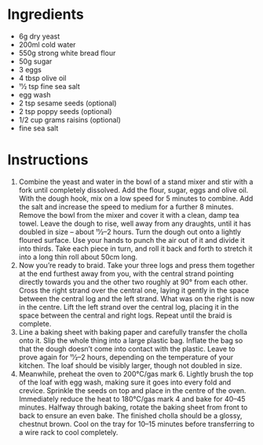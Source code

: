 # Ingredients

- 6g dry yeast
- 200ml cold water
- 550g strong white bread flour
- 50g sugar
- 3 eggs
- 4 tbsp olive oil
- 11⁄2 tsp fine sea salt
- egg wash
- 2 tsp sesame seeds (optional)
- 2 tsp poppy seeds (optional)
- 1/2 cup grams raisins (optional)
- fine sea salt

# Instructions

1. Combine the yeast and water in the bowl of a stand mixer and stir with a fork until completely dissolved. Add the flour, sugar, eggs and olive oil. With the dough hook, mix on a low speed for 5 minutes to combine. Add the salt and increase the speed to medium for a further 8 minutes. Remove the bowl from the mixer and cover it with a clean, damp tea towel. Leave the dough to rise, well away from any draughts, until it has doubled in size – about 11⁄2–2 hours. Turn the dough out onto a lightly floured surface. Use your hands to punch the air out of it and divide it into thirds. Take each piece in turn, and roll it back and forth to stretch it into a long thin roll about 50cm long.
2. Now you’re ready to braid. Take your three logs and press them together at the end furthest away from you, with the central strand pointing directly towards you and the other two roughly at 90° from each other. Cross the right strand over the central one, laying it gently in the space between the central log and the left strand. What was on the right is now in the centre. Lift the left strand over the central log, placing it in the space between the central and right logs. Repeat until the braid is complete.
3. Line a baking sheet with baking paper and carefully transfer the cholla onto it. Slip the whole thing into a large plastic bag. Inflate the bag so that the dough doesn’t come into contact with the plastic. Leave to prove again for 11⁄2–2 hours, depending on the temperature of your kitchen. The loaf should be visibly larger, though not doubled in size.
4. Meanwhile, preheat the oven to 200°C/gas mark 6. Lightly brush the top of the loaf with egg wash, making sure it goes into every fold and crevice. Sprinkle the seeds on top and place in the centre of the oven. Immediately reduce the heat to 180°C/gas mark 4 and bake for 40–45 minutes. Halfway through baking, rotate the baking sheet from front to back to ensure an
even bake. The finished cholla should be a glossy, chestnut brown. Cool on the tray for 10–15 minutes before transferring to a wire rack to cool completely.

